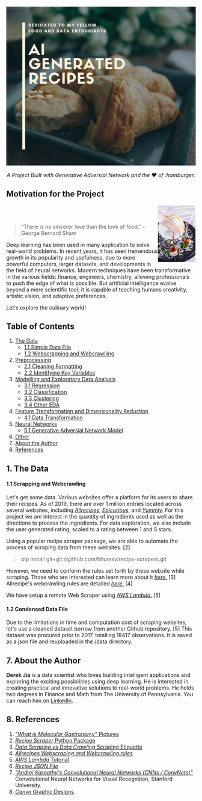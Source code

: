 ![header](img/header.jpg)
<p align="center"><i>A Project Built with Generative Adversial Network and the ❤️ of :hamburger: </i></p>


## Motivation for the Project

<img src="img/molgast3.jpg" height=20%  width=20%  alt="<3?" ALIGN="right">
<br><br>

>  “There is no sincerer love than the love of food."
>         - George Bernard Shaw


Deep learning has been used in many application to solve real-world problems. In recent years, it has seen tremendous growth in its popularity and usefulness, due to more powerful computers, larger datasets, and developments in the field of neural networks. Modern techniques have been transformative in the various fields: finance, engineers, chemistry, allowing professionals to push the edge of what is possible. But artificial intelligence evolve beyond a mere scientific tool; it is capable of teaching humans creativity, artistic vision, and adaptive preferences.

Let's explore the culinary world!

## Table of Contents
1. [The Data](#1-the-database)
	* [1.1 Simple Data File](#11-simple-data-file)
	* [1.2 Webscrapping and Webcrawlling](#12-webscrapping-and-webcrawling)  
2. [Preprocessing](#2preprocessing)
	* [2.1 Cleaning Formatting](#21-cleaning-formatting)
	* [2.2 Identifying Key Variables](#22-identifying-key-variables)  
3. [Modelling and Exploratory Data Analysis](#3-modeling-eda)
	* [3.1 Regression](#41-regression)
	* [3.2 Classification](#41-classification)
	* [3.3 Clustering](#42-clustering)
	* [3.4 Other EDA](#43-other-eda)
4. [Feature Transformation and Dimensionality Reduction](#4-feature-transformation)
	* [4.1 Data Transformation](#41-data-transfomation)
5. [Neural Networks](#5-neural-networks)
	* [5.1 Generative Adversial Network Model](#51-gan)
6. [Other](#6-other)	
7. [About the Author](#7-about-the-author)
8. [References](#8-references)

## 1. The Data

#### 1.1 Scrapping and Webcrawling

Let's get some data. Various websites offer a platform for its users to share their recipes. As of 2019, there are over 1 million entries located across several websites, including [*Allrecipes*](https://allrecipes.com/), [*Epicurious*](https://epicurious.com/), and [*Yummly*](https://yummly.com/). For this project we are interest in the quantity of ingredients used as well as the directions to process the ingredients. For data exploration, we also include the user generated rating, scaled to a rating between 1 and 5 stars.

Using a popular recipe scraper package, we are able to automate the process of scraping data from these websites. [2]
> pip install git+git://github.com/hhursev/recipe-scrapers.git

However, we need to conform the rules set forth by these website while scraping. Those who are interested can learn more about it [*here.*](https://www.datahen.com/data-scraping-vs-data-crawling/) [3] Allrecipe's webcrawling rules are detailed [*here.*](https://allrecipes.com/robots.txt) [4]

We have setup a remote Web Scraper using [*AWS Lambda.*](https://medium.com/northcoders/make-a-web-scraper-with-aws-lambda-and-the-serverless-framework-807d0f536d5f) [5]

#### 1.2 Condensed Data File

Due to the limitations in time and computation cost of scraping websites, let's use a cleaned dataset borrow from another Github repository. [5] This dataset was procured prior to 2017, totalling 18417 observations. It is saved as a json file and reuploaded in the /data directory.

## 7. About the Author

**Derek Jia** is a data scientist who loves building intelligent applications and exploring the exciting possibilities using deep learning. He is interested in creating practical and innovative solutions to real-world problems. He holds two degrees in Finance and Math from The University of Pennsylvania. You can reach him on [LinkedIn](https://www.linkedin.com/in/derekdjia).

## 8. References

1. [*"What is Molecular Gastronomy"* Pictures](https://mrcavaliere.com/what-is-molecular-gastronomy/)
2. [*Recipe Scraper* Python Package](https://github.com/hhursev/recipe-scrapers)
3. [*Data Scraping vs Data Crawling* Scraping Etiquette](https://www.datahen.com/data-scraping-vs-data-crawling/)
4. [*Allrecipes Webscraping and Webcrawling rules*](https://allrecipes.com/robots.txt/)
5. [*AWS Lambda* Tutorial](https://medium.com/northcoders/make-a-web-scraper-with-aws-lambda-and-the-serverless-framework-807d0f536d5f)
6. [*Recipe JSON File*](https://github.com/kbrohkahn/recipe-parser/)
7. [*"Andrej Karpathy's Convolutional Neural Networks (CNNs / ConvNets)"*](http://cs231n.github.io/convolutional-networks/) Convolutional Neural Networks for Visual Recognition, Stanford University.
8. [*Canva* Graphic Designs](https://www.canva.com/)

